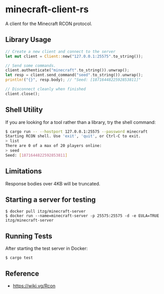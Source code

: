# minecraft-client-rs

A client for the Minecraft RCON protocol.

## Library Usage

```rust
// Create a new client and connect to the server
let mut client = Client::new("127.0.0.1:25575".to_string());

// Send some commands.
client.authenticate("minecraft".to_string()).unwrap();
let resp = client.send_command("seed".to_string()).unwrap();
println!("{}", resp.body); // "Seed: [1871644822592853811]"

// Disconnect cleanly when finished
client.close();
```

## Shell Utility

If you are looking for a tool rather than a library, try the shell command:

```bash
$ cargo run -- --hostport 127.0.0.1:25575 --password minecraft
Starting RCON shell. Use 'exit', 'quit', or Ctrl-C to exit.
> list
There are 0 of a max of 20 players online:
> seed
Seed: [1871644822592853811]
```

## Limitations

Response bodies over 4KB will be truncated.

## Starting a server for testing

```
$ docker pull itzg/minecraft-server
$ docker run --name=minecraft-server -p 25575:25575 -d -e EULA=TRUE itzg/minecraft-server
```

## Running Tests

After starting the test server in Docker:

```
$ cargo test
```

## Reference

- https://wiki.vg/Rcon